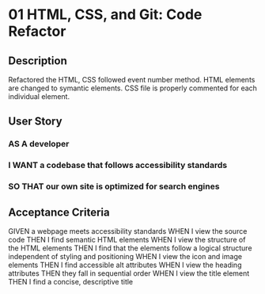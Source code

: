 # 01 HTML, CSS, and Git: Code Refactor
## Description
Refactored the HTML, CSS followed event number method. HTML elements are changed to symantic elements. CSS file is properly commented for each individual element.
## User Story
### AS A developer
### I WANT a codebase that follows accessibility standards
### SO THAT our own site is optimized for search engines
## Acceptance Criteria
GIVEN a webpage meets accessibility standards
WHEN I view the source code
THEN I find semantic HTML elements
WHEN I view the structure of the HTML elements
THEN I find that the elements follow a logical structure independent of styling and positioning
WHEN I view the icon and image elements
THEN I find accessible alt attributes
WHEN I view the heading attributes
THEN they fall in sequential order
WHEN I view the title element
THEN I find a concise, descriptive title
